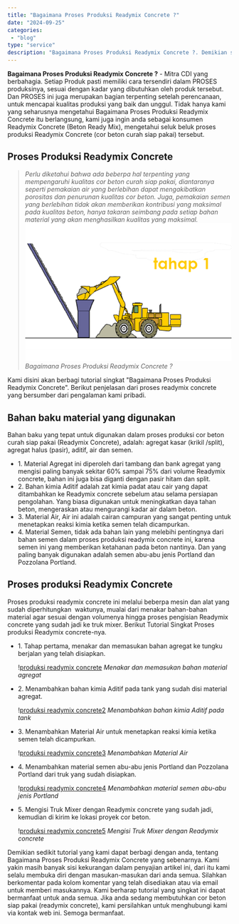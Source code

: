 ```yaml
---
title: "Bagaimana Proses Produksi Readymix Concrete ?"
date: "2024-09-25"
categories:
 - "blog"
type: "service"
description: "Bagaimana Proses Produksi Readymix Concrete ?. Demikian sedikit tutorial yang kami dapat berbagi dengan anda, tentang Bagaimana Proses Produksi Readymix Conc..."
---
```


**Bagaimana Proses Produksi Readymix Concrete ?** - Mitra CDI yang berbahagia. Setiap Produk pasti memiliki cara tersendiri dalam PROSES produksinya, sesuai dengan kadar yang dibutuhkan oleh produk tersebut. Dan PROSES ini juga merupakan bagian terpenting setelah perencanaan, untuk mencapai kualitas produksi yang baik dan unggul. Tidak hanya kami yang seharusnya mengetahui Bagaimana Proses Produksi Readymix Concrete itu berlangsung, kami juga ingin anda sebagai konsumen Readymix Concrete (Beton Ready Mix), mengetahui seluk beluk proses produksi Readymix Concrete (cor beton curah siap pakai) tersebut.

 ## Proses Produksi Readymix Concrete

> _Perlu diketahui bahwa ada beberpa hal terpenting yang mempengaruhi kualitas cor beton curah siap pakai, diantaranya seperti pemakaian air yang berlebihan dapat mengakibatkan porositas dan penurunan kualitas cor beton. Juga, pemakaian semen yang berlebihan tidak akan memberikan kontribusi yang maksimal pada kualitas beton, hanya takaran seimbang pada setiap bahan material yang akan menghasilkan kualitas yang maksimal._
![Bagaimana Proses Produksi Readymix Concrete](/images/blog/produksi-readymix-concrete.png)
*Bagaimana Proses Produksi Readymix Concrete ?*

Kami disini akan berbagi tutorial singkat "Bagaimana Proses Produksi Readymix Concrete". Berikut penjelasan dari proses readymix concrete yang bersumber dari pengalaman kami pribadi.

 ## Bahan baku material yang digunakan

Bahan baku yang tepat untuk digunakan dalam proses produksi cor beton curah siap pakai (Readymix Concrete), adalah: agregat kasar (krikil /split), agregat halus (pasir), aditif, air dan semen.
- 1\. Material Agregat ini diperoleh dari tambang dan bank agregat yang mengisi paling banyak sekitar 60% sampai 75% dari volume Readymix concrete, bahan ini juga bisa diganti dengan pasir hitam dan split.
- 2\. Bahan kimia Aditif adalah zat kimia padat atau cair yang dapat ditambahkan ke Readymix concrete sebelum atau selama persiapan pengolahan. Yang biasa digunakan untuk meningkatkan daya tahan beton, mengeraskan atau mengurangi kadar air dalam beton.
- 3\. Material Air, Air ini adalah cairan campuran yang sangat penting untuk menetapkan reaksi kimia ketika semen telah dicampurkan.
- 4\. Material Semen, tidak ada bahan lain yang melebihi pentingnya dari bahan semen dalam proses produksi readymix concrete ini, karena semen ini yang memberikan ketahanan pada beton nantinya. Dan yang paling banyak digunakan adalah semen abu-abu jenis Portland dan Pozzolana Portland.

 ## Proses produksi Readymix Concrete

Proses produksi readymix concrete ini melalui beberpa mesin dan alat yang sudah diperhitungkan  waktunya, mualai dari menakar bahan-bahan material agar sesuai dengan volumenya hingga proses pengisian Readymix concrete yang sudah jadi ke truk mixer. Berikut Tutorial Singkat Proses produksi Readymix concrete-nya.
- 1\. Tahap pertama, menakar dan memasukan bahan agregat ke tungku berjalan yang telah disiapkan.

    \![produksi readymix concrete](/images/blog/produksi-readymix-concrete.png)
*Menakar dan memasukan bahan material agregat*

- 2\. Menambahkan bahan kimia Aditif pada tank yang sudah disi material agregat.

    \![produksi readymix concrete2](/images/blog/produksi-readymix-concrete2.png)
*Menambahkan bahan kimia Aditif pada tank*

- 3\. Menambahkan Material Air untuk menetapkan reaksi kimia ketika semen telah dicampurkan.

    \![produksi readymix concrete3](/images/blog/produksi-readymix-concrete3.png)
*Menambahkan Material Air*

- 4\. Menambahkan material semen abu-abu jenis Portland dan Pozzolana Portland dari truk yang sudah disiapkan.

    \![produksi readymix concrete4](/images/blog/produksi-readymix-concrete4.png)
*Menambahkan material semen abu-abu jenis Portland*

- 5\. Mengisi Truk Mixer dengan Readymix concrete yang sudah jadi, kemudian di kirim ke lokasi proyek cor beton.

    \![produksi readymix concrete5](/images/blog/produksi-readymix-concrete5.png)
*Mengisi Truk Mixer dengan Readymix concrete*

Demikian sedikit tutorial yang kami dapat berbagi dengan anda, tentang Bagaimana Proses Produksi Readymix Concrete yang sebenarnya. Kami yakin masih banyak sisi kekurangan dalam penyajian artikel ini, dari itu kami selalu membuka diri dengan masukan-masukan dari anda semua. Silahkan berkomentar pada kolom komentar yang telah disediakan atau via email untuk memberi masukannya. Kami berharap tutorial yang singkat ini dapat bermanfaat untuk anda semua. Jika anda sedang membutuhkan cor beton siap pakai (readymix concrete), kami persilahkan untuk menghubungi kami via kontak web ini. Semoga bermanfaat.

